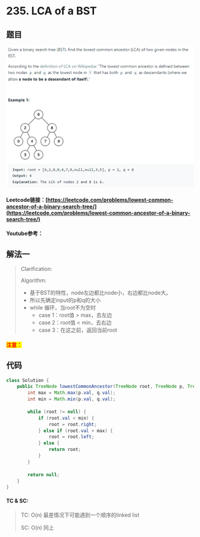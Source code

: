 # 235. LCA of a BST

## 题目

![](<../../.gitbook/assets/image (140).png>)

#### Leetcode链接：[https://leetcode.com/problems/lowest-common-ancestor-of-a-binary-search-tree/](https://leetcode.com/problems/lowest-common-ancestor-of-a-binary-search-tree/)

#### Youtube参考：

## 解法一

> Clarification:&#x20;
>
> Algorithm:&#x20;
>
> * 基于BST的特性，node左边都比node小，右边都比node大。
> * 所以先确定input的p和q的大小
> * while 循环，当root不为空时
>   * case 1：root值 > max，去左边
>   * case 2：root值 < min，去右边
>   * case 3：在这之前，返回当前root

#### <mark style="color:red;">注意：</mark>

## 代码

```java
class Solution {
    public TreeNode lowestCommonAncestor(TreeNode root, TreeNode p, TreeNode q) {
        int max = Math.max(p.val, q.val);
        int min = Math.min(p.val, q.val);
        
        while (root != null) {
            if (root.val < min) {
                root = root.right;                
            } else if (root.val > max) {
                root = root.left;
            } else {
                return root;
            }
        }
        
        return null;
    }
}
```

#### TC & SC:&#x20;

> TC: O(n) 最差情况下可能遇到一个顺序的linked list
>
> SC: O(n) 同上
